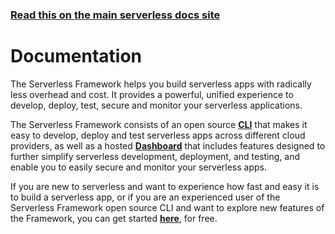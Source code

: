 <!--
title: Serverless Framework Documentation
menuText: Docs
layout: Doc
menuItems:
  - {menuText: "Get Started", path: /framework/docs/getting-started/}
  - {menuText: "Dashboard Reference", path: /framework/docs/dashboard/}
  - {menuText: "- Insights", path: /framework/docs/dashboard/insights/}
  - {menuText: "- Notifications", path: /framework/docs/dashboard/notifications/}
  - {menuText: "- Output Variables", path: /framework/docs/dashboard/output-variables/}
  - {menuText: "- Secrets", path: /framework/docs/dashboard/secrets/}
  - {menuText: "- Safeguards", path: /framework/docs/dashboard/safeguards/}
  - {menuText: "- Access Roles", path: /framework/docs/dashboard/access-roles/}
  - {menuText: "- Profiles", path: /framework/docs/dashboard/profiles/}
  - {menuText: "- Pipelines", path: /framework/docs/dashboard/pipelines/}
  - {menuText: "Provider CLI References", path: /framework/docs/providers}
  - {menuText: "- AWS", path: /framework/docs/providers/aws/}
  - {menuText: "- Azure", path: /framework/docs/providers/azure/}
  - {menuText: "- fn", path: /framework/docs/providers/fn/}
  - {menuText: "- Google", path: /framework/docs/providers/google/}
  - {menuText: "- OpenWhisk", path: /framework/docs/providers/openwhisk/}
  - {menuText: "- Kubeless" , path: /framework/docs/providers/kubeless/}
  - {menuText: "- Spotinst" , path: /framework/docs/providers/spotinst/}
  - {menuText: "- Cloudflare" , path: /framework/docs/providers/cloudflare/}
  - {menuText: "Examples", path: https://serverless.com/examples/}
  - {menuText: "Tutorials", path: https://serverless.com/blog/category/guides-and-tutorials/}
-->

<!-- DOCS-SITE-LINK:START automatically generated  -->

### [Read this on the main serverless docs site](https://www.serverless.com/framework/docs/)

<!-- DOCS-SITE-LINK:END -->

# Documentation

The Serverless Framework helps you build serverless apps with radically less overhead and cost. It provides a powerful, unified experience to develop, deploy, test, secure and monitor your serverless applications.

The Serverless Framework consists of an open source **[CLI](./providers/)** that makes it easy to develop, deploy and test serverless apps across different cloud providers, as well as a hosted **[Dashboard](./dashboard/)** that includes features designed to further simplify serverless development, deployment, and testing, and enable you to easily secure and monitor your serverless apps.

If you are new to serverless and want to experience how fast and easy it is to build a serverless app, or if you are an experienced user of the Serverless Framework open source CLI and want to explore new features of the Framework, you can get started **[here](./getting-started.md)**, for free.
